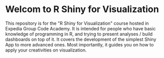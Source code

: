 # Welcom to R Shiny for Visualization

This repository is for the "R Shiny for Visualization" course hosted in Expedia Group Code Academy. It is intended for people who have basic knowledge of programming in R, and trying to present analyses / build dashboards on top of it. It covers the development of the simplest Shiny App to more advanced ones. Most importantly, it guides you on how to apply your creativities on visualization.


